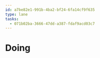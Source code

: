 ```yaml
---
id: a7be82e1-991b-4ba2-bf24-6fa14cf9f635
type: lane
tasks:
  - 071b02ba-3666-47dd-a387-fdaf9acd03c7
---
```


# Doing
